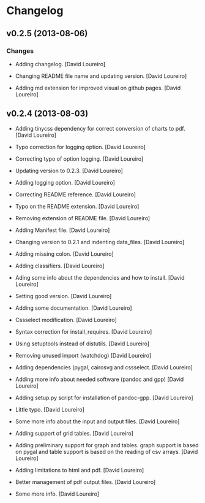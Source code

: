 # Changelog

## v0.2.5 (2013-08-06)

### Changes

-   Adding changelog. [David Loureiro]

-   Changing README file name and updating version. [David Loureiro]

-   Adding md extension for improved visual on github pages. [David
    Loureiro]

## v0.2.4 (2013-08-03)

-   Adding tinycss dependency for correct conversion of charts to pdf.
    [David Loureiro]

-   Typo correction for logging option. [David Loureiro]

-   Correcting typo of option logging. [David Loureiro]

-   Updating version to 0.2.3. [David Loureiro]

-   Adding logging option. [David Loureiro]

-   Correcting README reference. [David Loureiro]

-   Typo on the README extension. [David Loureiro]

-   Removing extension of README file. [David Loureiro]

-   Adding Manifest file. [David Loureiro]

-   Changing version to 0.2.1 and indenting data\_files. [David
    Loureiro]

-   Adding missing colon. [David Loureiro]

-   Adding classifiers. [David Loureiro]

-   Ading some info about the dependencies and how to install. [David
    Loureiro]

-   Setting good version. [David Loureiro]

-   Adding some documentation. [David Loureiro]

-   Cssselect modification. [David Loureiro]

-   Syntax correction for install\_requires. [David Loureiro]

-   Using setuptools instead of distutils. [David Loureiro]

-   Removing unused import (watchdog) [David Loureiro]

-   Adding dependencies (pygal, cairosvg and cssselect. [David Loureiro]

-   Adding more info about needed software (pandoc and gpp) [David
    Loureiro]

-   Adding setup.py script for installation of pandoc-gpp. [David
    Loureiro]

-   Little typo. [David Loureiro]

-   Some more info about the input and output files. [David Loureiro]

-   Adding support of grid tables. [David Loureiro]

-   Adding preliminary support for graph and tables. graph support is
    based on pygal and table support is based on the reading of csv
    arrays. [David Loureiro]

-   Adding limitations to html and pdf. [David Loureiro]

-   Better management of pdf output files. [David Loureiro]

-   Some more info. [David Loureiro]


